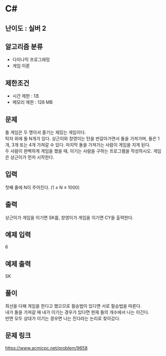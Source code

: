# C#

## 난이도 : 실버 2

## 알고리즘 분류
  - 다이나믹 프로그래밍
  - 게임 이론

## 제한조건
  - 시간 제한 : 1초
  - 메모리 제한 : 128 MB

## 문제
돌 게임은 두 명이서 즐기는 재밌는 게임이다.<br/>
탁자 위에 돌 N개가 있다. 상근이와 창영이는 턴을 번갈아가면서 돌을 가져가며, 돌은 1개, 3개 또는 4개 가져갈 수 있다. 마지막 돌을 가져가는 사람이 게임을 지게 된다.<br/>
두 사람이 완벽하게 게임을 했을 때, 이기는 사람을 구하는 프로그램을 작성하시오. 게임은 상근이가 먼저 시작한다.<br/>

## 입력
첫째 줄에 N이 주어진다. (1 ≤ N ≤ 1000)<br/>

## 출력
상근이가 게임을 이기면 SK를, 창영이가 게임을 이기면 CY을 출력한다.<br/>

## 예제 입력
6<br/>

## 예제 출력
SK<br/>

## 풀이
최선을 다해 게임을 한다고 했으므로 필승법이 있다면 서로 필승법을 따른다.<br/>
내가 돌을 가져갈 때 내가 이기는 경우가 있다면 현재 돌의 개수에서 나는 이긴다.<br/>
반면 모두 상대가 이기는 경우면 나는 진다라는 논리로 찾아갔다.<br/>

## 문제 링크
https://www.acmicpc.net/problem/9658